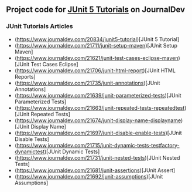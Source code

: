 ## Project code for [JUnit 5 Tutorials](https://www.journaldev.com/java/junit) on JournalDev

### JUnit Tutorials Articles

* (https://www.journaldev.com/20834/junit5-tutorial)[JUnit 5 Tutorial]
* (https://www.journaldev.com/21711/junit-setup-maven)[JUnit Setup Maven]
* (https://www.journaldev.com/21621/junit-test-cases-eclipse-maven)[JUnit Test Cases Eclipse]
* (https://www.journaldev.com/21706/junit-html-report)[JUnit HTML Reports]
* (https://www.journaldev.com/21735/junit-annotations)[JUnit Annotations]
* (https://www.journaldev.com/21639/junit-parameterized-tests)[JUnit Parameterized Tests]
* (https://www.journaldev.com/21663/junit-repeated-tests-repeatedtest)[JUnit Repeated Tests]
* (https://www.journaldev.com/21674/junit-display-name-displayname)[JUnit Display Name]
* (https://www.journaldev.com/21697/junit-disable-enable-tests)[JUnit Disable Tests]
* (https://www.journaldev.com/21715/junit-dynamic-tests-testfactory-dynamictest)[JUnit Dynamic Tests]
* (https://www.journaldev.com/21731/junit-nested-tests)[JUnit Nested Tests]
* (https://www.journaldev.com/21681/junit-assertions)[JUnit Assert]
* (https://www.journaldev.com/21692/junit-assumptions)[JUnit Assumptions]